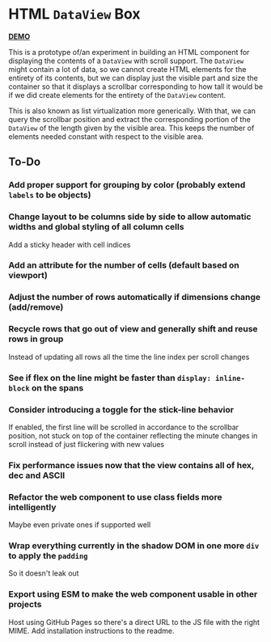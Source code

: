 # HTML `DataView` Box

[**DEMO**](https://tomashubelbauer.github.io/html-data-view-box)

This is a prototype of/an experiment in building an HTML component for displaying
the contents of a `DataView` with scroll support. The `DataView` might contain a
lot of data, so we cannot create HTML elements for the entirety of its contents,
but we can display just the visible part and size the container so that it displays
a scrollbar corresponding to how tall it would be if we did create elements for
the entirety of the `DataView` content.

This is also known as list virtualization more generically. With that, we can query
the scrollbar position and extract the corresponding portion of the `DataView` of
the length given by the visible area. This keeps the number of elements needed constant
with respect to the visible area.

## To-Do

### Add proper support for grouping by color (probably extend `labels` to be objects)

### Change layout to be columns side by side to allow automatic widths and global styling of all column cells

Add a sticky header with cell indices

### Add an attribute for the number of cells (default based on viewport)

### Adjust the number of rows automatically if dimensions change (add/remove)

### Recycle rows that go out of view and generally shift and reuse rows in group

Instead of updating all rows all the time the line index per scroll changes

### See if flex on the line might be faster than `display: inline-block` on the spans

### Consider introducing a toggle for the stick-line behavior

If enabled, the first line will be scrolled in accordance to the scrollbar position,
not stuck on top of the container reflecting the minute changes in scroll instead of
just flickering with new values

### Fix performance issues now that the view contains all of hex, dec and ASCII

### Refactor the web component to use class fields more intelligently

Maybe even private ones if supported well

### Wrap everything currently in the shadow DOM in one more `div` to apply the `padding`

So it doesn't leak out

### Export using ESM to make the web component usable in other projects

Host using GitHub Pages so there's a direct URL to the JS file with the right MIME.
Add installation instructions to the readme.
